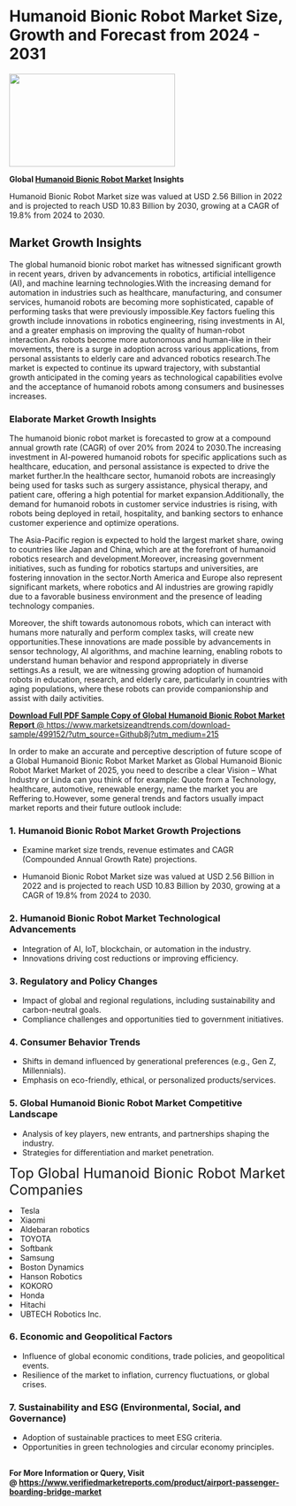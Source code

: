 <H1>Humanoid Bionic Robot Market Size, Growth and Forecast from 2024 - 2031</H1><img class="aligncenter size-medium wp-image-584254" src="https://thirdeyenews.in/wp-content/uploads/2024/09/Global-Market-Research-300x168.jpeg" alt="" width="300" height="168" /><p><strong>Global&nbsp;<a href="https://www.marketsizeandtrends.com/download-sample/499152/?utm_source=Github8j?utm_medium=215">Humanoid Bionic Robot Market</a> Insights</strong></p><p>Humanoid Bionic Robot Market size was valued at USD 2.56 Billion in 2022 and is projected to reach USD 10.83 Billion by 2030, growing at a CAGR of 19.8% from 2024 to 2030.</p><p><h2>Market Growth Insights</h2> <p>The global humanoid bionic robot market has witnessed significant growth in recent years, driven by advancements in robotics, artificial intelligence (AI), and machine learning technologies.With the increasing demand for automation in industries such as healthcare, manufacturing, and consumer services, humanoid robots are becoming more sophisticated, capable of performing tasks that were previously impossible.Key factors fueling this growth include innovations in robotics engineering, rising investments in AI, and a greater emphasis on improving the quality of human-robot interaction.As robots become more autonomous and human-like in their movements, there is a surge in adoption across various applications, from personal assistants to elderly care and advanced robotics research.The market is expected to continue its upward trajectory, with substantial growth anticipated in the coming years as technological capabilities evolve and the acceptance of humanoid robots among consumers and businesses increases.</p> <p><a href="download_sample_link_here"></a></p> <h3>Elaborate Market Growth Insights</h3> <p>The humanoid bionic robot market is forecasted to grow at a compound annual growth rate (CAGR) of over 20% from 2024 to 2030.The increasing investment in AI-powered humanoid robots for specific applications such as healthcare, education, and personal assistance is expected to drive the market further.In the healthcare sector, humanoid robots are increasingly being used for tasks such as surgery assistance, physical therapy, and patient care, offering a high potential for market expansion.Additionally, the demand for humanoid robots in customer service industries is rising, with robots being deployed in retail, hospitality, and banking sectors to enhance customer experience and optimize operations.</p> <p>The Asia-Pacific region is expected to hold the largest market share, owing to countries like Japan and China, which are at the forefront of humanoid robotics research and development.Moreover, increasing government initiatives, such as funding for robotics startups and universities, are fostering innovation in the sector.North America and Europe also represent significant markets, where robotics and AI industries are growing rapidly due to a favorable business environment and the presence of leading technology companies.</p> <p>Moreover, the shift towards autonomous robots, which can interact with humans more naturally and perform complex tasks, will create new opportunities.These innovations are made possible by advancements in sensor technology, AI algorithms, and machine learning, enabling robots to understand human behavior and respond appropriately in diverse settings.As a result, we are witnessing growing adoption of humanoid robots in education, research, and elderly care, particularly in countries with aging populations, where these robots can provide companionship and assist with daily activities.</p> <p><a href="download_sample_link_here"></a></p> <p><a href="get_more_link_here"></p><p><span class=""><strong>Download Full PDF Sample Copy of Global Humanoid Bionic Robot Market Report</strong> @ <a href="https://www.marketsizeandtrends.com/download-sample/499152/?utm_source=Github8j?utm_medium=215" target="_blank">https://www.marketsizeandtrends.com/download-sample/499152/?utm_source=Github8j?utm_medium=215</a></span></p><p>In order to make an accurate and perceptive description of future scope of a Global&nbsp;Humanoid Bionic Robot Market Market as Global&nbsp;Humanoid Bionic Robot Market Market of 2025, you need to describe a clear Vision &ndash; What Industry or Linda can you think of for example: Quote from a Technology, healthcare, automotive, renewable energy, name the market you are Reffering to.However, some general trends and factors usually impact market reports and their future outlook include:</p><h3>1.&nbsp;<strong>Humanoid Bionic Robot Market Growth Projections</strong></h3><ul><li>Examine market size trends, revenue estimates and CAGR (Compounded Annual Growth Rate) projections.</li><li><p>Humanoid Bionic Robot Market size was valued at USD 2.56 Billion in 2022 and is projected to reach USD 10.83 Billion by 2030, growing at a CAGR of 19.8% from 2024 to 2030.</p></li></ul><h3>2.&nbsp;<strong>Humanoid Bionic Robot Market Technological Advancements</strong></h3><ul><li>Integration of AI, IoT, blockchain, or automation in the industry.</li><li>Innovations driving cost reductions or improving efficiency.</li></ul><h3>3.&nbsp;<strong>Regulatory and Policy Changes</strong></h3><ul><li>Impact of global and regional regulations, including sustainability and carbon-neutral goals.</li><li>Compliance challenges and opportunities tied to government initiatives.</li></ul><h3>4.&nbsp;<strong>Consumer Behavior Trends</strong></h3><ul><li>Shifts in demand influenced by generational preferences (e.g., Gen Z, Millennials).</li><li>Emphasis on eco-friendly, ethical, or personalized products/services.</li></ul><h3>5.&nbsp;<strong>Global Humanoid Bionic Robot Market Competitive Landscape</strong></h3><ul><li>Analysis of key players, new entrants, and partnerships shaping the industry.</li><li>Strategies for differentiation and market penetration.</li></ul><p data-pm-slice="1 1 []"><span style="color: inherit; font-family: inherit; font-size: 25px;">Top Global Humanoid Bionic Robot Market Companies</span></p><div class="" data-test-id=""><p><li>Tesla</li><li> Xiaomi</li><li> Aldebaran robotics</li><li> TOYOTA</li><li> Softbank</li><li> Samsung</li><li> Boston Dynamics</li><li> Hanson Robotics</li><li> KOKORO</li><li> Honda</li><li> Hitachi</li><li> UBTECH Robotics Inc.</li></p></div><h3>6.&nbsp;<strong>Economic and Geopolitical Factors</strong></h3><ul><li>Influence of global economic conditions, trade policies, and geopolitical events.</li><li>Resilience of the market to inflation, currency fluctuations, or global crises.</li></ul><h3>7.&nbsp;<strong>Sustainability and ESG (Environmental, Social, and Governance)</strong></h3><ul><li>Adoption of sustainable practices to meet ESG criteria.</li><li>Opportunities in green technologies and circular economy principles.</li></ul><h2><strong style="font-size: 14px;">For More Information or Query, Visit @&nbsp;</strong><a style="background-color: #ffffff; font-size: 14px;" href="https://www.marketsizeandtrends.com/report/humanoid-bionic-robot-market/" target="_blank">https://www.verifiedmarketreports.com/product/airport-passenger-boarding-bridge-market</a></h2>